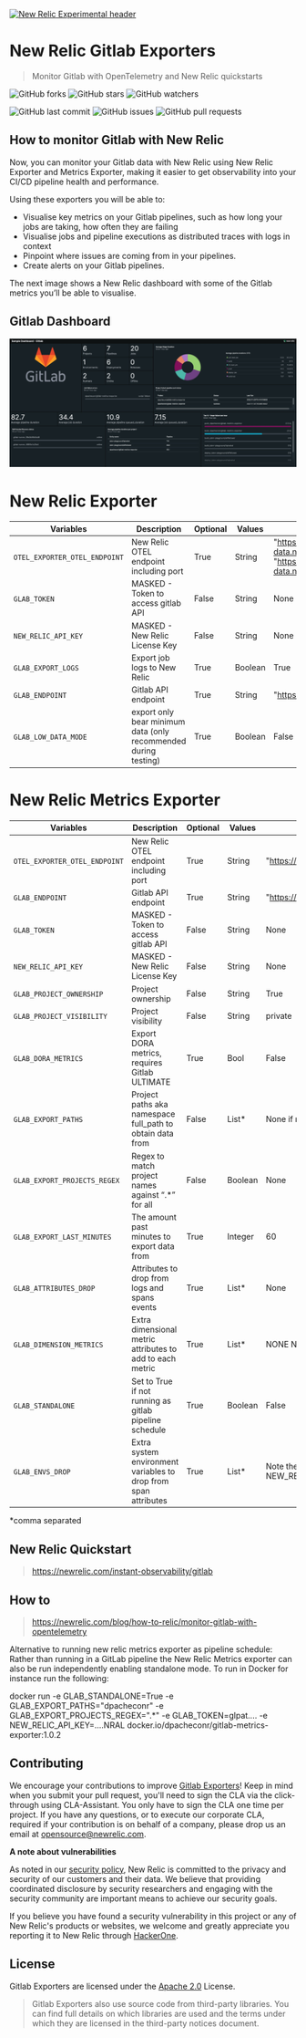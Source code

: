 
[![New Relic Experimental header](https://github.com/newrelic/opensource-website/raw/master/src/images/categories/Experimental.png)](https://opensource.newrelic.com/oss-category/#new-relic-experimental)

# New Relic Gitlab Exporters
>Monitor Gitlab with OpenTelemetry and New Relic quickstarts

![GitHub forks](https://img.shields.io/github/forks/newrelic-experimental/tls-proxy?style=social)
![GitHub stars](https://img.shields.io/github/stars/newrelic-experimental/tls-proxy?style=social)
![GitHub watchers](https://img.shields.io/github/watchers/newrelic-experimental/tls-proxy?style=social)

![GitHub last commit](https://img.shields.io/github/last-commit/newrelic-experimental/tls-proxy)
![GitHub issues](https://img.shields.io/github/issues/newrelic-experimental/tls-proxy)
![GitHub pull requests](https://img.shields.io/github/issues-pr/newrelic-experimental/tls-proxy)


## How to monitor Gitlab with New Relic

Now, you can monitor your Gitlab data with New Relic using New Relic Exporter and Metrics Exporter, making it easier to get observability into your CI/CD pipeline health and performance.

Using these exporters you will be able to:

- Visualise key metrics on your Gitlab pipelines, such as how long your jobs are taking, how often they are failing
- Visualise jobs and pipeline executions as distributed traces with logs in context 
- Pinpoint where issues are coming from in your pipelines.
- Create alerts on your Gitlab pipelines.

The next image shows a New Relic dashboard with some of the Gitlab metrics you’ll be able to visualise.

## Gitlab Dashboard

![Gitlab Dashboard](screenshots/gitlab_dashboard.jpg)

# New Relic Exporter

| Variables | Description | Optional | Values | Default |
| ---       |         --- |       ---| ---    |   ----   |
| `OTEL_EXPORTER_OTEL_ENDPOINT` | New Relic OTEL endpoint including port | True | String | "https://otlp.nr-data.net:4318" or "https://otlp.eu01.nr-data.net:4318" |
| `GLAB_TOKEN` | MASKED - Token to access gitlab API | False | String | None |
| `NEW_RELIC_API_KEY` | MASKED - New Relic License Key | False | String | None |
| `GLAB_EXPORT_LOGS` | Export job logs to New Relic | True | Boolean | True |
| `GLAB_ENDPOINT` | Gitlab API endpoint | True | String | "https://gitlab.com" |
| `GLAB_LOW_DATA_MODE` | export only bear minimum data (only recommended during testing) | True | Boolean | False |

# New Relic Metrics Exporter
| Variables | Description | Optional | Values | Default |
| ---       |         --- |       ---| ---    |   ----   |
| `OTEL_EXPORTER_OTEL_ENDPOINT` | New Relic OTEL endpoint including port | True | String | "https://otlp.nr-data.net:4318" or "https://otlp.eu01.nr-data.net:4318" |
| `GLAB_ENDPOINT` | Gitlab API endpoint | True | String | "https://gitlab.com" |
| `GLAB_TOKEN` | MASKED - Token to access gitlab API | False | String | None |
| `NEW_RELIC_API_KEY` | MASKED - New Relic License Key | False | String | None |
| `GLAB_PROJECT_OWNERSHIP` | Project ownership | False | String | True |
| `GLAB_PROJECT_VISIBILITY` | Project visibility | False | String | private |
| `GLAB_DORA_METRICS` | Export DORA metrics, requires Gitlab ULTIMATE | True | Bool | False |
| `GLAB_EXPORT_PATHS` | Project paths aka namespace full_path to obtain data from | False | List* | None if running as standalone or CI_PROJECT_ROOT_NAMESPACE if running as pipeline schedule|
| `GLAB_EXPORT_PROJECTS_REGEX` | Regex to match project names against “.*” for all | False | Boolean | None |
| `GLAB_EXPORT_LAST_MINUTES` | The amount past minutes to export data from | True | Integer | 60 |
| `GLAB_ATTRIBUTES_DROP` | Attributes to drop from logs and spans events | True | List* | None |
| `GLAB_DIMENSION_METRICS` | Extra dimensional metric attributes to add to each metric | True | List* | NONE Note the following attributes will always be set as dimensions regardless of this setting: status,stage,name |
| `GLAB_STANDALONE` | Set to True if not running as gitlab pipeline schedule | True | Boolean | False |
| `GLAB_ENVS_DROP` | Extra system environment variables to drop from span attributes | True | List* | Note the following environment variables will always be dropped regardless of this setting: NEW_RELIC_API_KEY,GITLAB_FEATURES,CI_SERVER_TLS_CA_FILE,CI_RUNNER_TAGS,CI_JOB_JWT,CI_JOB_JWT_V1,CI_JOB_JWT_V2,GLAB_TOKEN,GIT_ASKPASS,CI_COMMIT_BEFORE_SHA,CI_BUILD_TOKEN,CI_DEPENDENCY_PROXY_PASSWORD,CI_RUNNER_SHORT_TOKEN,CI_BUILD_BEFORE_SHA,CI_BEFORE_SHA,OTEL_EXPORTER_OTEL_ENDPOINT,GLAB_DIMENSION_METRICS |
*comma separated

## New Relic Quickstart
> https://newrelic.com/instant-observability/gitlab

## How to 

> https://newrelic.com/blog/how-to-relic/monitor-gitlab-with-opentelemetry

Alternative to running new relic metrics exporter as pipeline schedule:
Rather than running in a GitLab pipeline the New Relic Metrics exporter can also  be run independently enabling standalone mode. To run in Docker for instance run the following:
 
docker run -e GLAB_STANDALONE=True -e GLAB_EXPORT_PATHS="dpacheconr" -e GLAB_EXPORT_PROJECTS_REGEX=".*" -e GLAB_TOKEN=glpat.... -e NEW_RELIC_API_KEY=....NRAL docker.io/dpacheconr/gitlab-metrics-exporter:1.0.2

## Contributing

We encourage your contributions to improve [Gitlab Exporters](../../)! Keep in mind when you submit your pull request, you'll need to sign the CLA via the click-through using CLA-Assistant. You only have to sign the CLA one time per project. If you have any questions, or to execute our corporate CLA, required if your contribution is on behalf of a company, please drop us an email at opensource@newrelic.com.

**A note about vulnerabilities**

As noted in our [security policy](../../security/policy), New Relic is committed to the privacy and security of our customers and their data. We believe that providing coordinated disclosure by security researchers and engaging with the security community are important means to achieve our security goals.

If you believe you have found a security vulnerability in this project or any of New Relic's products or websites, we welcome and greatly appreciate you reporting it to New Relic through [HackerOne](https://hackerone.com/newrelic).

## License

Gitlab Exporters are licensed under the [Apache 2.0](http://apache.org/licenses/LICENSE-2.0.txt) License.

>Gitlab Exporters also use source code from third-party libraries. You can find full details on which libraries are used and the terms under which they are licensed in the third-party notices document.


